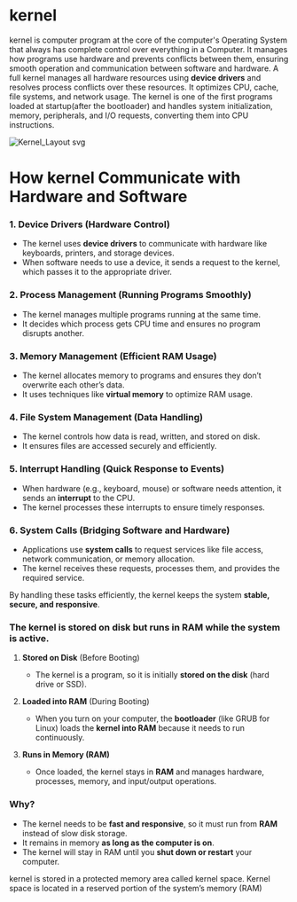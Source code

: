 # kernel
kernel is computer program at the core of the computer's Operating System that always has complete control over everything in a Computer.
It manages how programs use hardware and prevents conflicts between them, ensuring smooth operation and communication between software and hardware.
A full kernel manages all hardware resources using **device drivers** and resolves process conflicts over these resources. It optimizes CPU, cache, file systems, and network usage. The kernel is one of the first programs loaded at startup(after the bootloader) and handles system initialization, memory, peripherals, and I/O requests, converting them into CPU instructions.

![Kernel_Layout svg](https://github.com/user-attachments/assets/2421a667-d011-4115-941c-b33ee02eb3c5)


 # How kernel Communicate with Hardware and Software
### 1. **Device Drivers** (Hardware Control)  
   - The kernel uses **device drivers** to communicate with hardware like keyboards, printers, and storage devices.  
   - When software needs to use a device, it sends a request to the kernel, which passes it to the appropriate driver.  

### 2. **Process Management** (Running Programs Smoothly)  
   - The kernel manages multiple programs running at the same time.  
   - It decides which process gets CPU time and ensures no program disrupts another.  

### 3. **Memory Management** (Efficient RAM Usage)  
   - The kernel allocates memory to programs and ensures they don’t overwrite each other’s data.  
   - It uses techniques like **virtual memory** to optimize RAM usage.  

### 4. **File System Management** (Data Handling)  
   - The kernel controls how data is read, written, and stored on disk.  
   - It ensures files are accessed securely and efficiently.  

### 5. **Interrupt Handling** (Quick Response to Events)  
   - When hardware (e.g., keyboard, mouse) or software needs attention, it sends an **interrupt** to the CPU.  
   - The kernel processes these interrupts to ensure timely responses.  

### 6. **System Calls** (Bridging Software and Hardware)  
   - Applications use **system calls** to request services like file access, network communication, or memory allocation.  
   - The kernel receives these requests, processes them, and provides the required service.  

By handling these tasks efficiently, the kernel keeps the system **stable, secure, and responsive**.

### **The kernel is stored on disk but runs in RAM while the system is active.**
 
1. **Stored on Disk** (Before Booting)  
   - The kernel is a program, so it is initially **stored on the disk** (hard drive or SSD).  

2. **Loaded into RAM** (During Booting)  
   - When you turn on your computer, the **bootloader** (like GRUB for Linux) loads the **kernel into RAM** because it needs to run continuously.  

3. **Runs in Memory (RAM)**  
   - Once loaded, the kernel stays in **RAM** and manages hardware, processes, memory, and input/output operations.  

### **Why?**  
- The kernel needs to be **fast and responsive**, so it must run from **RAM** instead of slow disk storage.  
- It remains in memory **as long as the computer is on**.
- The kernel will stay in RAM until you **shut down or restart** your computer.

kernel is stored in a protected memory area called kernel space.
Kernel space is located in a reserved portion of the system’s memory (RAM)









